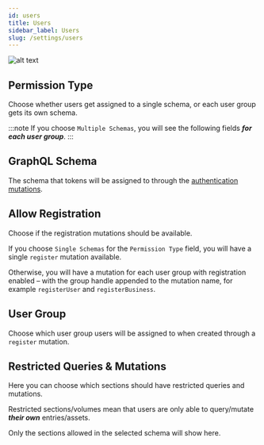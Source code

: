 ```yaml
---
id: users
title: Users
sidebar_label: Users
slug: /settings/users
---
```


![alt text](/assets/users.png "Screenshot of user settings")

## Permission Type

Choose whether users get assigned to a single schema, or each user group gets its own schema.

:::note
If you choose `Multiple Schemas`, you will see the following fields **_for each user group_**.
:::

## GraphQL Schema

The schema that tokens will be assigned to through the [authentication mutations](/usage/authentication).

## Allow Registration

Choose if the registration mutations should be available.

If you choose `Single Schemas` for the `Permission Type` field, you will have a single `register` mutation available.

Otherwise, you will have a mutation for each user group with registration enabled – with the group handle appended to the mutation name, for example `registerUser` and `registerBusiness`.

## User Group

Choose which user group users will be assigned to when created through a `register` mutation.

## Restricted Queries & Mutations

Here you can choose which sections should have restricted queries and mutations.

Restricted sections/volumes mean that users are only able to query/mutate **_their own_** entries/assets.

Only the sections allowed in the selected schema will show here.
